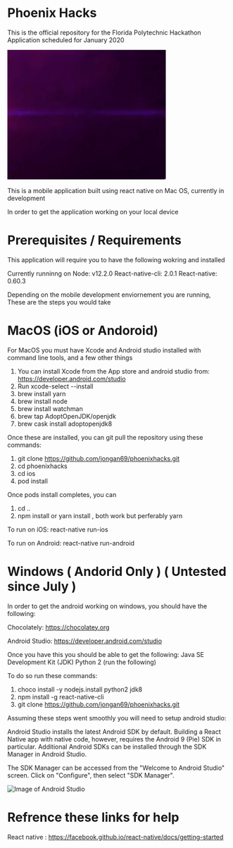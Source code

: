 # Phoenix Hacks
This is the official repository for the Florida Polytechnic Hackathon Application
scheduled for January 2020

![Image of Bootscreen](https://github.com/jongan69/phoenixhacks/blob/master/src/img/2.gif?raw=true)

This is a mobile application built using react native on Mac OS, currently in development

In order to get the application working on your local device

# Prerequisites / Requirements
This application will require you to have the following wokring and installed

Currently runninng on
Node: v12.2.0
React-native-cli: 2.0.1
React-native: 0.60.3

Depending on the mobile development enviornement you are running, These are the steps you would take

# MacOS (iOS or Andoroid)

For MacOS you must have Xcode and Android studio installed with command line tools, and a few other things

1. You can install Xcode from the App store and android studio from: https://developer.android.com/studio
2. Run xcode-select --install 
3. brew install yarn
4. brew install node
5. brew install watchman
6. brew tap AdoptOpenJDK/openjdk
7. brew cask install adoptopenjdk8

Once these are installed, you can git pull the repository using these commands:

1. git clone https://github.com/jongan69/phoenixhacks.git
2. cd phoenixhacks
3. cd ios
4. pod install

Once pods install completes, you can 
1. cd ..
2. npm install or yarn install , both work but perferably yarn

To run on iOS:
react-native run-ios 

To run on Android:
react-native run-android


# Windows ( Andorid Only ) ( Untested since July )

In order to get the android working on windows, you should have the following:

Chocolately:
https://chocolatey.org

Android Studio:
https://developer.android.com/studio

Once you have this you should be able to get the following:
Java SE Development Kit (JDK)
Python 2 (run the following)

To do so run these commands:
1. choco install -y nodejs.install python2 jdk8
2. npm install -g react-native-cli
3. git clone https://github.com/jongan69/phoenixhacks.git

Assuming these steps went smoothly you will need to setup android studio:

Android Studio installs the latest Android SDK by default. Building a React Native app with native code, however, requires the Android 9 (Pie) SDK in particular. Additional Android SDKs can be installed through the SDK Manager in Android Studio.

The SDK Manager can be accessed from the "Welcome to Android Studio" screen. Click on "Configure", then select "SDK Manager".

![Image of Android Studio](https://facebook.github.io/react-native/docs/assets/GettingStartedAndroidStudioWelcomeWindows.png)


# Refrence these links for help
React native : https://facebook.github.io/react-native/docs/getting-started
